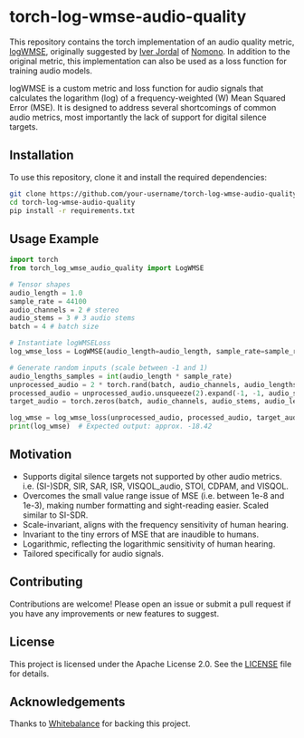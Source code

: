 # torch-log-wmse-audio-quality

This repository contains the torch implementation of an audio quality metric, [logWMSE](https://github.com/nomonosound/log-wmse-audio-quality), originally suggested by [Iver Jordal](https://github.com/iver56) of [Nomono](https://nomono.co/). In addition to the original metric, this implementation can also be used as a loss function for training audio models.

logWMSE is a custom metric and loss function for audio signals that calculates the logarithm (log)
of a frequency-weighted (W) Mean Squared Error (MSE). It is designed to address several shortcomings of common audio metrics, most importantly the lack of support for digital silence targets.

## Installation

To use this repository, clone it and install the required dependencies:

```bash
git clone https://github.com/your-username/torch-log-wmse-audio-quality.git
cd torch-log-wmse-audio-quality
pip install -r requirements.txt
```

## Usage Example

```python
import torch
from torch_log_wmse_audio_quality import LogWMSE

# Tensor shapes
audio_length = 1.0
sample_rate = 44100
audio_channels = 2 # stereo
audio_stems = 3 # 3 audio stems
batch = 4 # batch size

# Instantiate logWMSELoss
log_wmse_loss = LogWMSE(audio_length=audio_length, sample_rate=sample_rate, return_as_loss=True)

# Generate random inputs (scale between -1 and 1)
audio_lengths_samples = int(audio_length * sample_rate)
unprocessed_audio = 2 * torch.rand(batch, audio_channels, audio_lengths_samples) - 1
processed_audio = unprocessed_audio.unsqueeze(2).expand(-1, -1, audio_stems, -1) * 0.1
target_audio = torch.zeros(batch, audio_channels, audio_stems, audio_lengths_samples)

log_wmse = log_wmse_loss(unprocessed_audio, processed_audio, target_audio)
print(log_wmse)  # Expected output: approx. -18.42
```

## Motivation
* Supports digital silence targets not supported by other audio metrics.
    i.e. (SI-)SDR, SIR, SAR, ISR, VISQOL_audio, STOI, CDPAM, and VISQOL.
* Overcomes the small value range issue of MSE (i.e. between 1e-8 and 1e-3), making number 
    formatting and sight-reading easier. Scaled similar to SI-SDR.
* Scale-invariant, aligns with the frequency sensitivity of human hearing.
* Invariant to the tiny errors of MSE that are inaudible to humans.
* Logarithmic, reflecting the logarithmic sensitivity of human hearing.
* Tailored specifically for audio signals.

## Contributing

Contributions are welcome! Please open an issue or submit a pull request if you have any improvements or new features to suggest.


## License

This project is licensed under the Apache License 2.0. See the [LICENSE](LICENSE) file for details.


## Acknowledgements
Thanks to [Whitebalance](https://www.whitebalance.co/) for backing this project.
